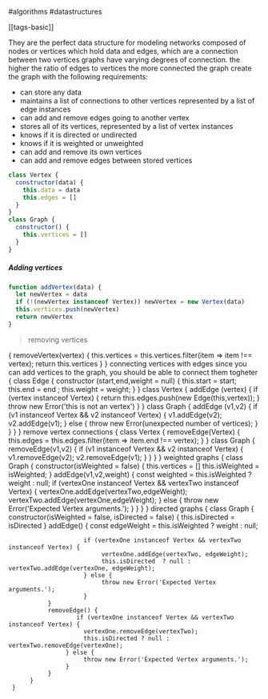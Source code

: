 #algorithms #datastructures

[[tags-basic]]

They are the perfect data structure for modeling networks
composed of nodes or vertices which hold data and edges, which are a connection between two vertices
graphs have varying degrees of connection. the higher the ratio of edges to vertices the more connected the graph
create the graph with the following requirements:

- can store any data
- maintains a list of connections to other vertices represented by a list of edge instances
- can add and remove edges going to another vertex
- stores all of its vertices, represented by a list of vertex instances
- knows if it is directed or undirected
- knows if it is weighted or unweighted
- can add and remove its own vertices
- can add and remove edges between stored vertices

```js
class Vertex {
  constructor(data) {
    this.data = data
    this.edges = []
  }
}
class Graph {
  constructor() {
    this.vertices = []
  }
}
```

##### Adding vertices

```js
function addVertex(data) {
  let newVertex = data
  if (!(newVertex instanceof Vertex)) newVertex = new Vertex(data)
  this.vertices.push(newVertex)
  return newVertex
}
```

> removing vertices

{
removeVertex(vertex) {
this.vertices = this.vertices.filter(item => item !== vertex);
return this.vertices
}
}
connecting vertices with edges
since you can add vertices to the graph, you should be able to connect them togheter
{
class Edge {
constructor (start,end,weight = null) {
this.start = start;
this.end = end ;
this.weight = weight;
}
}
class Vertex {
addEdge (vertex) {
if (vertex instanceof Vertex) {
return this.edges.push(new Edge(this,vertex));
}
throw new Error('this is not an vertex')
}
}
class Graph {
addEdge (v1,v2) {
if (v1 instanceof Vertex && v2 instanceof Vertex) {
v1.addEdge(v2);
v2.addEdge(v1);
}
else {
throw new Error(unexpected number of vertices);
}
}
}
}
remove vertex connections
{
class Vertex {
removeEdge(Vertex) {
this.edges = this.edges.filter(item => item.end !== vertex);
}
}
class Graph {
removeEdge(v1,v2) {
if (v1 instanceof Vertex && v2 instanceof Vertex) {
v1.removeEdge(v2);
v2.removeEdge(v1);
}
}
}
}
weighted graphs
{
class Graph {
constructor(isWeighted = false) {
this.vertices = []
this.isWeighted = isWeighted;
}
addEdge(v1,v2,weight) {
const weighted = this.isWeighted ? weight : null;
if (vertexOne instanceof Vertex && vertexTwo instanceof Vertex) {
vertexOne.addEdge(vertexTwo,edgeWeight);
vertexTwo.addEdge(vertexOne,edgeWeight);
} else {
throw new Error('Expected Vertex arguments.');
}
}
}
}
directed graphs
{
class Graph {
constructor(isWeighted = false, isDirected = false) {
this.isDirected = isDirected
}
addEdge() {
const edgeWeight = this.isWeighted ? weight : null;

                         if (vertexOne instanceof Vertex && vertexTwo instanceof Vertex) {
                              vertexOne.addEdge(vertexTwo, edgeWeight);
                              this.isDirected  ? null : vertexTwo.addEdge(vertexOne, edgeWeight);
                         } else {
                              throw new Error('Expected Vertex arguments.');
                         }
               }
               removeEdge() {
                       if (vertexOne instanceof Vertex && vertexTwo instanceof Vertex) {
                         vertexOne.removeEdge(vertexTwo);
                         this.isDirected ? null : vertexTwo.removeEdge(vertexOne);
                    } else {
                         throw new Error('Expected Vertex arguments.');
                    }
               }
          }
     }
